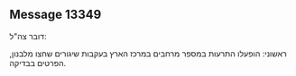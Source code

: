 ## Message 13349

דובר צה"ל:

ראשוני: הופעלו התרעות במספר מרחבים במרכז הארץ בעקבות שיגורים שחצו מלבנון, הפרטים בבדיקה.

